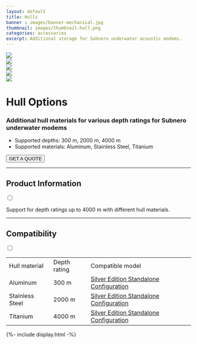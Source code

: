 ```yaml
---
layout: default
title: Hulls
banner : images/banner-mechanical.jpg
thumbnail: images/thumbnail-hull.png
categories: accessories
excerpt: Additional storage for Subnero underwater acoustic modems.
---
```


<div class='full tall' style='background-image: url({{site.baseurl}}/{{page.banner}});'>
  <div class='row'>
    <div class='large-12 columns'>
      <!-- {% include section-header.html title=page.title tagline=page.tagline color=page.title_color class="big" %} -->
    </div>
  </div>
  <div class='four spacing'></div>
  <div class='four spacing'></div>
</div>

<div class='full bg-grey'>
  <div class='row'>
      <div class='accessories'>
        <div class='accessories-img'>
            <div class='mod modBlogPost big'>
              <img id='main-img' src='{{site.baseurl}}/images/accessories-hull01.jpg'>
            </div>
            <div class='modGallery'>
              <div class='media modTeamMember shortcode-list'>
                <div class="member current-li"><a class='image-nav'><img src='{{site.baseurl}}/images/accessories-hull01.jpg'></a></div>
                <div class="member"><a class='image-nav'><img src='{{site.baseurl}}/images/accessories-hull02.jpg'></a></div>
                <div class="member"><a class='image-nav'><img src='{{site.baseurl}}/images/accessories-hull03.jpg'></a></div>
                <div class="member"><a class='image-nav'><img src='{{site.baseurl}}/images/accessories-hull04.jpg'></a></div>
              </div>
            </div>
        </div>
        <div class='accessories-info'>
            <h1>Hull Options</h1>
            <h3>Additional hull materials for various depth ratings for Subnero underwater modems</h3>
            <ul>
              <li>Supported depths: 300 m, 2000 m, 4000 m</li>
              <li>Supported materials: Aluminum, Stainless Steel, Titanium</li>
            </ul>
            <a href="mailto:sales@subnero.com"><button type="button">GET A QUOTE</button></a>
        </div>
      </div>
      <hr>
      <div class='wrap-collapsible'>
        <h2>Product Information</h2>
        <input id ='product' class='toggle' type='checkbox'>
        <label class='lbl-toggle' for='product'></label>
        <div class='collapsible-content'>
          <p>Support for depth ratings up to 4000 m with different hull materials.</p>
        </div>
      </div>
      <hr>
      <div class='wrap-collapsible'>
        <h2>Compatibility</h2>
        <input id ='compatibility' class='toggle' type='checkbox'>
        <label class='lbl-toggle' for='compatibility'></label>
        <div class='collapsible-content'>
          <table style="width:100%">
          <tr>
            <td>Hull material</td>
            <td>Depth rating</td>
            <td>Compatible model</td>
          </tr>
          <tr>
            <td>Aluminum</td>
            <td>300 m</td>
            <td><a href="{{site.baseurl}}/products/wnc-m25mss3">Silver Edition Standalone Configuration</a></td>
          </tr>
          <tr>
            <td>Stainless Steel</td>
            <td>2000 m</td>
            <td><a href="{{site.baseurl}}/products/wnc-m25mss3">Silver Edition Standalone Configuration</a></td>
          </tr>
          <tr>
            <td>Titanium</td>
            <td>4000 m</td>
            <td><a href="{{site.baseurl}}/products/wnc-m25mse3">Silver Edition Standalone Configuration</a></td>
          </tr>
        </table>
      </div>
    </div>
  </div>
</div>
{%- include display.html -%}
